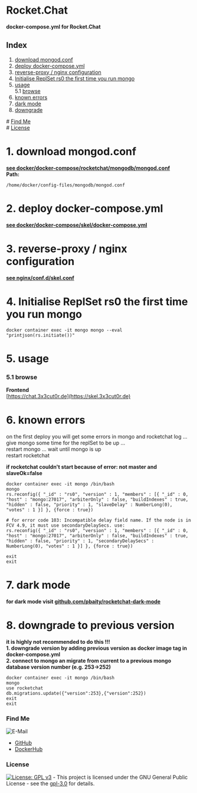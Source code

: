 # Rocket.Chat

**docker-compose.yml for Rocket.Chat**  

## Index

1. [download mongod.conf](#mongod.conf)   
2. [deploy docker-compose.yml](#deploy)  
3. [reverse-proxy / nginx configuration](#reverse-proxy)  
4. [Initialise ReplSet rs0 the first time you run mongo](#replset)  
5. [usage](#usage)  
  5.1 [browse](#browse)  
6. [known errors](#known_errors)  
7. [dark mode](#dark-mode)  
8. [downgrade](#downgrade)  

\# [Find Me](#findme)  
\# [License](#license)  

# 1. download mongod.conf <a name="mongod.conf"></a>
**[see docker/docker-compose/rocketchat/mongodb/mongod.conf](https://github.com/3x3cut0r/vps/blob/main/docker/compose/rocketchat/mongodb/mongod.conf)**  
**Path:**
```shell
/home/docker/config-files/mongodb/mongod.conf

```

# 2. deploy docker-compose.yml <a name="deploy"></a>  
**[see docker/docker-compose/skel/docker-compose.yml](https://github.com/3x3cut0r/vps/blob/main/docker/compose/rocketchat/docker-compose.yml)**  

# 3. reverse-proxy / nginx configuration <a name="reverse-proxy"></a>  
**[see nginx/conf.d/skel.conf](https://github.com/3x3cut0r/vps/blob/main/nginx/conf.d/rocketchat.conf)**

# 4. Initialise ReplSet rs0 the first time you run mongo <a name="replset"></a>  
```shell
docker container exec -it mongo mongo --eval "printjson(rs.initiate())"

```

# 5. usage <a name="usage"></a>  

### 5.1 browse <a name="browse"></a>  
**Frontend**  
[https://chat.3x3cut0r.de](https://skel.3x3cut0r.de)  

# 6. known errors <a name="known_errors"></a>
on the first deploy you will get some errors in mongo and rocketchat log ...  
give mongo some time for the replSet to be up ...  
restart mongo ... wait until mongo is up  
restart rocketchat  

**if rocketchat couldn't start because of error: not master and slaveOk=false**  
```shell
docker container exec -it mongo /bin/bash
mongo
rs.reconfig({ "_id" : "rs0", "version" : 1, "members" : [{ "_id" : 0, "host" : "mongo:27017", "arbiterOnly" : false, "buildIndexes" : true, "hidden" : false, "priority" : 1, "slaveDelay" : NumberLong(0), "votes" : 1 }] }, {force : true})

# for error code 103: Incompatible delay field name. If the node is in FCV 4.9, it must use secondaryDelaySecs. use:
rs.reconfig({ "_id" : "rs0", "version" : 1, "members" : [{ "_id" : 0, "host" : "mongo:27017", "arbiterOnly" : false, "buildIndexes" : true, "hidden" : false, "priority" : 1, "secondaryDelaySecs" : NumberLong(0), "votes" : 1 }] }, {force : true})

exit
exit

```

# 7. dark mode <a name="dark-mode"></a>
**for dark mode visit [github.com/pbaity/rocketchat-dark-mode](https://github.com/pbaity/rocketchat-dark-mode)**

# 8. downgrade to previous version <a name="downgrade"></a>
**it is highly not recommended to do this !!!**  
**1. downgrade version by adding previous version as docker image tag in docker-compose.yml**  
**2. connect to mongo an migrate from current to a previous mongo database version number (e.g. 253->252)**  
```shell
docker container exec -it mongo /bin/bash
mongo
use rocketchat
db.migrations.update({"version":253},{"version":252})
exit
exit

```

### Find Me <a name="findme"></a>

![E-Mail](https://img.shields.io/badge/E--Mail-executor55%40gmx.de-red)
* [GitHub](https://github.com/3x3cut0r)
* [DockerHub](https://hub.docker.com/u/3x3cut0r)

### License <a name="license"></a>

[![License: GPL v3](https://img.shields.io/badge/License-GPLv3-blue.svg)](https://www.gnu.org/licenses/gpl-3.0) - This project is licensed under the GNU General Public License - see the [gpl-3.0](https://www.gnu.org/licenses/gpl-3.0.en.html) for details.
